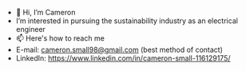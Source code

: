 - 👋 Hi, I’m Cameron
- I’m interested in pursuing the sustainability industry as an electrical engineer
- 📫 Here's how to reach me
- E-mail: cameron.small98@gmail.com (best method of contact)
- LinkedIn: https://www.linkedin.com/in/cameron-small-116129175/
